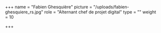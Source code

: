 +++
name = "Fabien Ghesquière"
picture = "/uploads/fabien-ghesquiere_rs.jpg"
role = "Alternant chef de projet digital"
type = ""
weight = 10

+++
